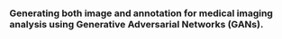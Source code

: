 
### Generating both image and annotation for medical imaging analysis using Generative Adversarial Networks (GANs). 
